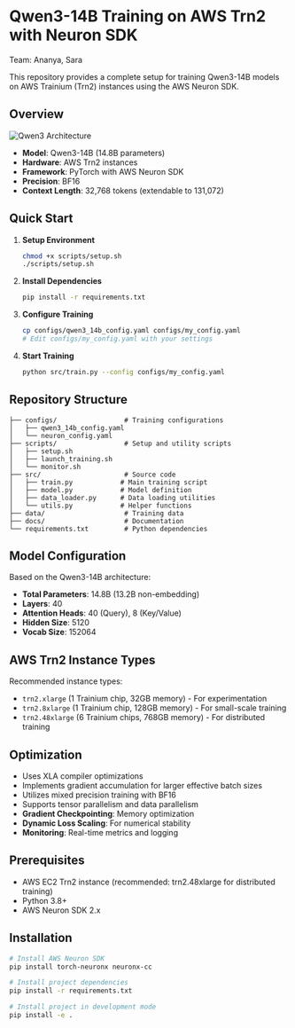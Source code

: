 # Qwen3-14B Training on AWS Trn2 with Neuron SDK

Team: Ananya, Sara

This repository provides a complete setup for training Qwen3-14B models on AWS Trainium (Trn2) instances using the AWS Neuron SDK.

## Overview

![Qwen3 Architecture](qwen3-architecture.png)

- **Model**: Qwen3-14B (14.8B parameters)
- **Hardware**: AWS Trn2 instances
- **Framework**: PyTorch with AWS Neuron SDK
- **Precision**: BF16
- **Context Length**: 32,768 tokens (extendable to 131,072)

## Quick Start

1. **Setup Environment**
   ```bash
   chmod +x scripts/setup.sh
   ./scripts/setup.sh
   ```

2. **Install Dependencies**
   ```bash
   pip install -r requirements.txt
   ```

3. **Configure Training**
   ```bash
   cp configs/qwen3_14b_config.yaml configs/my_config.yaml
   # Edit configs/my_config.yaml with your settings
   ```

4. **Start Training**
   ```bash
   python src/train.py --config configs/my_config.yaml
   ```

## Repository Structure

```
├── configs/                 # Training configurations
│   ├── qwen3_14b_config.yaml
│   └── neuron_config.yaml
├── scripts/                 # Setup and utility scripts
│   ├── setup.sh
│   ├── launch_training.sh
│   └── monitor.sh
├── src/                     # Source code
│   ├── train.py            # Main training script
│   ├── model.py            # Model definition
│   ├── data_loader.py      # Data loading utilities
│   └── utils.py            # Helper functions
├── data/                    # Training data
├── docs/                    # Documentation
└── requirements.txt         # Python dependencies
```

## Model Configuration

Based on the Qwen3-14B architecture:
- **Total Parameters**: 14.8B (13.2B non-embedding)
- **Layers**: 40
- **Attention Heads**: 40 (Query), 8 (Key/Value)
- **Hidden Size**: 5120
- **Vocab Size**: 152064

## AWS Trn2 Instance Types

Recommended instance types:
- `trn2.xlarge` (1 Trainium chip, 32GB memory) - For experimentation
- `trn2.8xlarge` (1 Trainium chip, 128GB memory) - For small-scale training
- `trn2.48xlarge` (6 Trainium chips, 768GB memory) - For distributed training

## Optimization
- Uses XLA compiler optimizations
- Implements gradient accumulation for larger effective batch sizes
- Utilizes mixed precision training with BF16
- Supports tensor parallelism and data parallelism
- **Gradient Checkpointing**: Memory optimization
- **Dynamic Loss Scaling**: For numerical stability
- **Monitoring**: Real-time metrics and logging

## Prerequisites

- AWS EC2 Trn2 instance (recommended: trn2.48xlarge for distributed training)
- Python 3.8+
- AWS Neuron SDK 2.x

## Installation
```bash
# Install AWS Neuron SDK
pip install torch-neuronx neuronx-cc

# Install project dependencies
pip install -r requirements.txt

# Install project in development mode
pip install -e .
